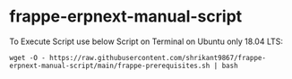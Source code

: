 # frappe-erpnext-manual-script

To Execute Script use below Script on Terminal on Ubuntu only 18.04 LTS:

`wget -O - https://raw.githubusercontent.com/shrikant9867/frappe-erpnext-manual-script/main/frappe-prerequisites.sh | bash`
